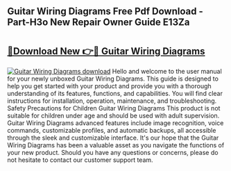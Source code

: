 ## Guitar Wiring Diagrams Free Pdf Download - Part-H3o New Repair Owner Guide E13Za

# <h2><a href="http://dfsb0g.blite.top/?on=Guitar+Wiring+Diagrams">🔗Download New 👉🔴 Guitar Wiring Diagrams</a></h2>

[![Guitar Wiring Diagrams download](https://i.imgur.com/lujVjoI.png)](http://dfsb0g.blite.top/?on=Guitar+Wiring+Diagrams)
Hello and welcome to the user manual for your newly unboxed Guitar Wiring Diagrams. This guide is designed to help you get started with your product and provide you with a thorough understanding of its features, functions, and capabilities. You will find clear instructions for installation, operation, maintenance, and troubleshooting. Safety Precautions for Children Guitar Wiring Diagrams This product is not suitable for children under age and should be used with adult supervision. Guitar Wiring Diagrams advanced features include image recognition, voice commands, customizable profiles, and automatic backups, all accessible through the sleek and customizable interface. It's our hope that the Guitar Wiring Diagrams has been a valuable asset as you navigate the functions of your new product. Should you have any questions or concerns, please do not hesitate to contact our customer support team.

